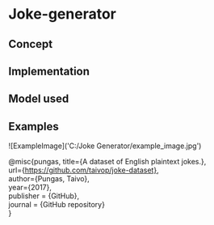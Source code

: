 # Joke-generator

## Concept

## Implementation

## Model used

## Examples

![ExampleImage]('C:/Joke Generator/example_image.jpg')


@misc{pungas,
        title={A dataset of English plaintext jokes.},  
        url={https://github.com/taivop/joke-dataset},  
        author={Pungas, Taivo},  
        year={2017},  
        publisher = {GitHub},  
        journal = {GitHub repository}  
}
